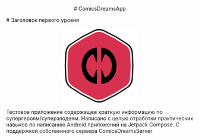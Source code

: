 <p align="center"># ComicsDreamsApp</p>
# Заголовок первого уровня
<p align="center">
<img width="200" height="200" src="https://github.com/AndreyDemuhDev/ComicsDreamsApp/blob/master/ic_logo.svg">
</p>
Тестовое приложение содержащее краткую информацию по супергероям/суперзлодеям. Написано с целью отработки практических навыков по написанию Android приложений на Jetpack Compose.  С поддержкой собственного сервера ComicsDreamsServer
